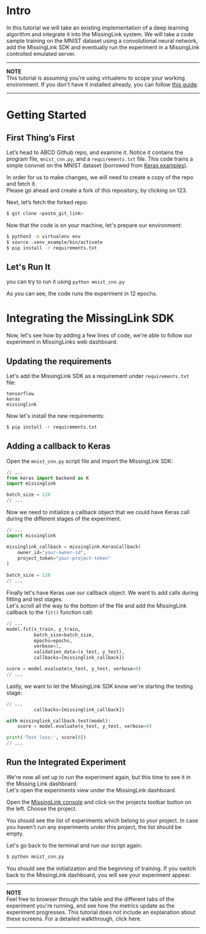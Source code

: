 # Intro

In this tutorial we will take an existing implementation of a deep learning algorithm and integrate it into the MissingLink system. We will take a code sample training on the MNIST dataset using a convolutional neural network, add the MissingLink SDK and eventually run the experiment in a MissingLink controlled emulated server.

---
**NOTE**  
This tutorial is assuming you’re using virtualenv to scope your working environment.
If you don't have it installed already, you can follow [this guide](https://packaging.python.org/guides/installing-using-pip-and-virtualenv/).

---

# Getting Started

## First Thing’s First

[//]: <> (Do we need to create a project first? Or is one created for us by default?)

Let’s head to ABCD Github repo, and examine it. Notice it contains the program file, `mnist_cnn.py`, and a `requirements.txt` file. This code trains a simple convnet on the MNIST dataset (borrowed from [Keras examples](https://github.com/keras-team/keras/blob/master/examples/mnist_cnn.py)).  

In order for us to make changes, we will need to create a copy of the repo and fetch it.  
Please go ahead and create a fork of this repository, by clicking on 123.

Next, let’s fetch the forked repo:  

```bash
$ git clone <paste_git_link>
```

Now that the code is on your machine, let's prepare our environment:

```bash
$ python3 -m virtualenv env
$ source .venv_example/bin/activate
$ pip install -r requirements.txt
```

## Let's Run It

you can try to run it using `python mnist_cnn.py`

[//]: <> (Add a gif showing training progress here)

As you can see, the code runs the experiment in 12 epochs.

# Integrating the MissingLink SDK

Now, let's see how by adding a few lines of code, we're able to follow our experiment in MissingLinks web dashboard.

## Updating the requirements

Let's add the MissingLink SDK as a requirement under `requirements.txt` file:

```
tensorflow
keras
missinglink
```

Now let's install the new requirements:

```bash
$ pip install -r requirements.txt
```

[//]: <> (Need to add instructions for running ml auth init)

## Adding a callback to Keras

Open the `mnist_cnn.py` script file and import the MissingLink SDK:
```python
// ...
from keras import backend as K
import missinglink

batch_size = 128
// ...
```

Now we need to initialize a callback object that we could have Keras call during the different stages of the experiment.

```python
// ...
import missinglink

missinglink_callback = missinglink.KerasCallback(
    owner_id="your-owner-id",
    project_token="your-project-token"
)
 
batch_size = 128
// ...
```

Finally let's have Keras use our callback object. We want to add calls during fitting and test stages.  
Let's scroll all the way to the bottom of the file and add the MissingLink callback to the `fit()` function call:

```python
// ...
model.fit(x_train, y_train,
          batch_size=batch_size,
          epochs=epochs,
          verbose=1,
          validation_data=(x_test, y_test),
          callbacks=[missinglink_callback])

score = model.evaluate(x_test, y_test, verbose=0)
// ...
```

Lastly, we want to let the MissingLink SDK know we're starting the testing stage:

```python
// ...
          callbacks=[missinglink_callback])

with missinglink_callback.test(model):
    score = model.evaluate(x_test, y_test, verbose=0)

print('Test loss:', score[0])
// ...
```

## Run the Integrated Experiment
We're now all set up to run the experiment again, but this time to see it in the Missing Link dashboard.  
Let's open the experiments view under the MissingLink dashboard.

Open the [MissingLink console](https://missinglink.ai/console) and click on the projects toolbar button on the left. Choose the <some project> project.

You should see the list of experiments which belong to your project. In case you haven't run any experiments under this project, the list should be empty.

[//]: <> (Add a screenshot)

Let's go back to the terminal and run our script again:

```bash
$ python mnist_cnn.py
```

You should see the initialization and the beginning of training. If you switch back to the MissingLink dashboard, you will see your experiment appear.  

---
**NOTE**  
Feel free to browser through the table and the  different tabs of the experiment you're running, and see how the metrics update as the experiment progresses. This tutorial does not include an explanation about these screens. For a detailed walkthrough, click here.

---

